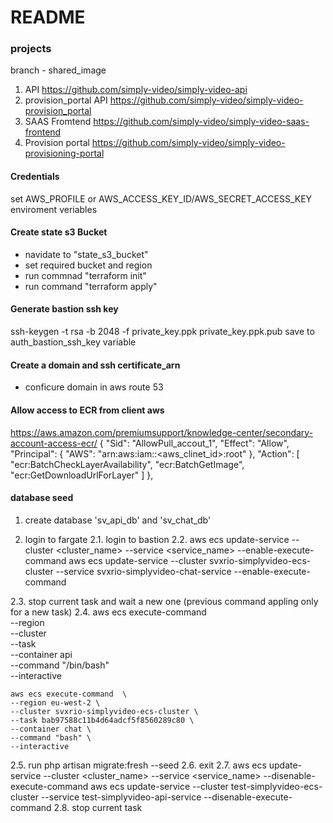 # README #

### projects
branch - shared_image
1. API https://github.com/simply-video/simply-video-api
2. provision_portal API https://github.com/simply-video/simply-video-provision_portal
3. SAAS Fromtend https://github.com/simply-video/simply-video-saas-frontend
4. Provision portal https://github.com/simply-video/simply-video-provisioning-portal

#### Credentials
set AWS_PROFILE or AWS_ACCESS_KEY_ID/AWS_SECRET_ACCESS_KEY enviroment veriables

#### Create state s3 Bucket
- navidate to "state_s3_bucket"
- set required bucket and region 
- run commnad "terraform init"
- run command "terraform apply"

#### Generate bastion ssh key
ssh-keygen -t rsa  -b 2048 -f private_key.ppk
private_key.ppk.pub save to auth_bastion_ssh_key variable


#### Create a domain and ssh certificate_arn
- conficure domain in aws route 53

#### Allow access to ECR from client aws
https://aws.amazon.com/premiumsupport/knowledge-center/secondary-account-access-ecr/
   {
      "Sid": "AllowPull_accout_1",
      "Effect": "Allow",
      "Principal": {
        "AWS": "arn:aws:iam::<aws_clinet_id>:root"
      },
      "Action": [
        "ecr:BatchCheckLayerAvailability",
        "ecr:BatchGetImage",
        "ecr:GetDownloadUrlForLayer"
      ]
    },



#### database seed

1. create database 'sv_api_db' and 'sv_chat_db'


2. login to fargate
2.1. login to bastion
2.2. aws ecs update-service --cluster <cluster_name> --service <service_name> --enable-execute-command 
aws ecs update-service --cluster svxrio-simplyvideo-ecs-cluster --service svxrio-simplyvideo-chat-service --enable-execute-command

2.3. stop current task and wait a new one (previous command appling only for a new task)
2.4. aws ecs execute-command  \
    --region <region> \
    --cluster <cluster-name> \
    --task <task id> \
    --container api \
    --command "/bin/bash" \
    --interactive

    aws ecs execute-command  \
    --region eu-west-2 \
    --cluster svxrio-simplyvideo-ecs-cluster \
    --task bab97588c11b4d64adcf5f8560289c80 \
    --container chat \
    --command "bash" \
    --interactive

2.5. run php artisan migrate:fresh --seed
2.6. exit
2.7. aws ecs update-service --cluster <cluster_name> --service <service_name> --disenable-execute-command
aws ecs update-service --cluster test-simplyvideo-ecs-cluster --service test-simplyvideo-api-service --disenable-execute-command
2.8. stop current task